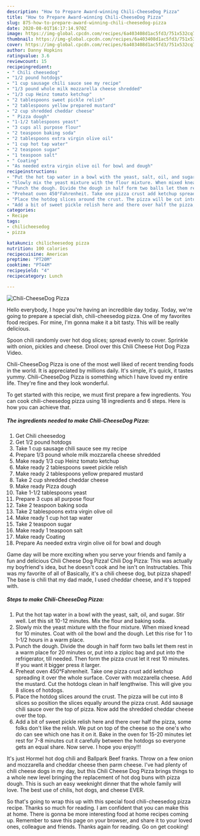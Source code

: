 ```yaml
---
description: "How to Prepare Award-winning Chili-CheeseDog Pizza"
title: "How to Prepare Award-winning Chili-CheeseDog Pizza"
slug: 875-how-to-prepare-award-winning-chili-cheesedog-pizza
date: 2020-08-01T16:17:14.970Z
image: https://img-global.cpcdn.com/recipes/6a403408d1ac5fd3/751x532cq70/chili-cheesedog-pizza-recipe-main-photo.jpg
thumbnail: https://img-global.cpcdn.com/recipes/6a403408d1ac5fd3/751x532cq70/chili-cheesedog-pizza-recipe-main-photo.jpg
cover: https://img-global.cpcdn.com/recipes/6a403408d1ac5fd3/751x532cq70/chili-cheesedog-pizza-recipe-main-photo.jpg
author: Danny Hopkins
ratingvalue: 3.6
reviewcount: 15
recipeingredient:
- " Chili cheesedog"
- "1/2 pound hotdogs"
- "1 cup sausage chili sauce see my recipe"
- "1/3 pound whole milk mozzarella cheese shredded"
- "1/3 cup Heinz tomato ketchup"
- "2 tablespoons sweet pickle relish"
- "2 tablespoons yellow prepared mustard"
- "2 cup shredded cheddar cheese"
- " Pizza dough"
- "1-1/2 tablespoons yeast"
- "3 cups all purpose flour"
- "2 teaspoon baking soda"
- "2 tablespoons extra virgin olive oil"
- "1 cup hot tap water"
- "2 teaspoon sugar"
- "1 teaspoon salt"
- " Coating"
- "As needed extra virgin olive oil for bowl and dough"
recipeinstructions:
- "Put the hot tap water in a bowl with the yeast, salt, oil, and sugar. Stir well. Let this sit 10-12 minutes. Mix the flour and baking soda."
- "Slowly mix the yeast mixture with the flour mixture. When mixed knead for 10 minutes. Coat with oil the bowl and the dough. Let this rise for 1 to 1-1/2 hours in a warm place."
- "Punch the dough. Divide the dough in half form two balls let them rest in a warm place for 20 minutes or, put into a ziploc bag and put into the refrigerator, till needed. Then form the pizza crust let it rest 10 minutes. If you want it bigger press it larger."
- "Preheat oven 450°Fahrenheit. Take one pizza crust add ketchup spreading it over the whole surface. Cover with mozzarella cheese. Add the mustard. Cut the hotdogs clean in half lengthwise. This will give you 8 slices of hotdogs."
- "Place the hotdog slices around the crust. The pizza will be cut into 8 slices so position the slices equally around the pizza crust. Add sausage chili sauce over the top of pizza. Now add the shredded cheddar cheese over the top."
- "Add a bit of sweet pickle relish here and there over half the pizza, some folks don&#39;t like the relish. We put on top of the cheese so the one&#39;s who do can see which one has it on it. Bake in the oven for 15-20 minutes let rest for 7-8 minutes cut it carefully between the hotdogs so everyone gets an equal share. Now serve. I hope you enjoy!!!"
categories:
- Recipe
tags:
- chilicheesedog
- pizza

katakunci: chilicheesedog pizza 
nutrition: 100 calories
recipecuisine: American
preptime: "PT20M"
cooktime: "PT44M"
recipeyield: "4"
recipecategory: Lunch

---
```



![Chili-CheeseDog Pizza](https://img-global.cpcdn.com/recipes/6a403408d1ac5fd3/751x532cq70/chili-cheesedog-pizza-recipe-main-photo.jpg)

Hello everybody, I hope you're having an incredible day today. Today, we're going to prepare a special dish, chili-cheesedog pizza. One of my favorites food recipes. For mine, I'm gonna make it a bit tasty. This will be really delicious.

Spoon chili randomly over hot dog slices; spread evenly to cover. Sprinkle with onion, pickles and cheese. Drool over this Chili Cheese Hot Dog Pizza Video.

Chili-CheeseDog Pizza is one of the most well liked of recent trending foods in the world. It is appreciated by millions daily. It's simple, it's quick, it tastes yummy. Chili-CheeseDog Pizza is something which I have loved my entire life. They're fine and they look wonderful.


To get started with this recipe, we must first prepare a few ingredients. You can cook chili-cheesedog pizza using 18 ingredients and 6 steps. Here is how you can achieve that.

<!--inarticleads1-->

##### The ingredients needed to make Chili-CheeseDog Pizza:

1. Get  Chili cheesedog
1. Get 1/2 pound hotdogs
1. Take 1 cup sausage chili sauce see my recipe
1. Prepare 1/3 pound whole milk mozzarella cheese shredded
1. Make ready 1/3 cup Heinz tomato ketchup
1. Make ready 2 tablespoons sweet pickle relish
1. Make ready 2 tablespoons yellow prepared mustard
1. Take 2 cup shredded cheddar cheese
1. Make ready  Pizza dough
1. Take 1-1/2 tablespoons yeast
1. Prepare 3 cups all purpose flour
1. Take 2 teaspoon baking soda
1. Take 2 tablespoons extra virgin olive oil
1. Make ready 1 cup hot tap water
1. Take 2 teaspoon sugar
1. Make ready 1 teaspoon salt
1. Make ready  Coating
1. Prepare As needed extra virgin olive oil for bowl and dough


Game day will be more exciting when you serve your friends and family a fun and delicious Chili Cheese Dog Pizza! Chili Dog Pizza: This was actually my boyfriend&#39;s idea, but he doesn&#39;t cook and he isn&#39;t on Instructables. This was my favorite of all of Basically, it&#39;s a chili cheese dog, but pizza shaped! The base is chili that my dad made, I used cheddar cheese, and it&#39;s topped with. 

<!--inarticleads2-->

##### Steps to make Chili-CheeseDog Pizza:

1. Put the hot tap water in a bowl with the yeast, salt, oil, and sugar. Stir well. Let this sit 10-12 minutes. Mix the flour and baking soda.
1. Slowly mix the yeast mixture with the flour mixture. When mixed knead for 10 minutes. Coat with oil the bowl and the dough. Let this rise for 1 to 1-1/2 hours in a warm place.
1. Punch the dough. Divide the dough in half form two balls let them rest in a warm place for 20 minutes or, put into a ziploc bag and put into the refrigerator, till needed. Then form the pizza crust let it rest 10 minutes. If you want it bigger press it larger.
1. Preheat oven 450°Fahrenheit. Take one pizza crust add ketchup spreading it over the whole surface. Cover with mozzarella cheese. Add the mustard. Cut the hotdogs clean in half lengthwise. This will give you 8 slices of hotdogs.
1. Place the hotdog slices around the crust. The pizza will be cut into 8 slices so position the slices equally around the pizza crust. Add sausage chili sauce over the top of pizza. Now add the shredded cheddar cheese over the top.
1. Add a bit of sweet pickle relish here and there over half the pizza, some folks don&#39;t like the relish. We put on top of the cheese so the one&#39;s who do can see which one has it on it. Bake in the oven for 15-20 minutes let rest for 7-8 minutes cut it carefully between the hotdogs so everyone gets an equal share. Now serve. I hope you enjoy!!!


It&#39;s just Hormel hot dog chili and Ballpark Beef franks. Throw on a few onion and mozzarella and cheddar cheese then parm cheese. I&#39;ve had plenty of chili cheese dogs in my day, but this Chili Cheese Dog Pizza brings things to a whole new level bringing the replacement of hot dog buns with pizza dough. This is such an easy weeknight dinner that the whole family will love. The best use of chilis, hot dogs, and cheese EVER. 

So that's going to wrap this up with this special food chili-cheesedog pizza recipe. Thanks so much for reading. I am confident that you can make this at home. There is gonna be more interesting food at home recipes coming up. Remember to save this page on your browser, and share it to your loved ones, colleague and friends. Thanks again for reading. Go on get cooking!

